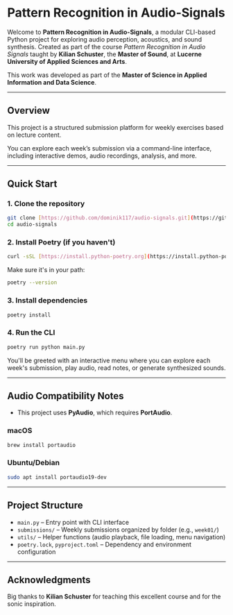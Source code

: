 # Pattern Recognition in Audio-Signals

Welcome to **Pattern Recognition in Audio-Signals**, a modular CLI-based Python project for exploring audio perception, acoustics, and sound synthesis. Created as part of the course *Pattern Recognition in Audio Signals* taught by **Kilian Schuster**, the **Master of Sound**, at **Lucerne University of Applied Sciences and Arts**.

This work was developed as part of the **Master of Science in Applied Information and Data Science**.

---

## Overview

This project is a structured submission platform for weekly exercises based on lecture content.

You can explore each week’s submission via a command-line interface, including interactive demos, audio recordings, analysis, and more.

---

## Quick Start

### 1. **Clone the repository**

```bash
git clone [https://github.com/dominik117/audio-signals.git](https://github.com/dominik117/audio-signals.git)
cd audio-signals
```

### 2. **Install Poetry (if you haven't)**

```bash
curl -sSL [https://install.python-poetry.org](https://install.python-poetry.org) | python3 -
```

Make sure it's in your path:

```bash
poetry --version
```

### 3. **Install dependencies**

```bash
poetry install
```

### 4. **Run the CLI**

```bash
poetry run python main.py
```

You'll be greeted with an interactive menu where you can explore each week's submission, play audio, read notes, or generate synthesized sounds.

---

## Audio Compatibility Notes

* This project uses **PyAudio**, which requires **PortAudio**.

### macOS

```bash
brew install portaudio
```

### Ubuntu/Debian

```bash
sudo apt install portaudio19-dev
```

---

## Project Structure

* `main.py` – Entry point with CLI interface
* `submissions/` – Weekly submissions organized by folder (e.g., `week01/`)
* `utils/` – Helper functions (audio playback, file loading, menu navigation)
* `poetry.lock`, `pyproject.toml` – Dependency and environment configuration


---

## Acknowledgments

Big thanks to **Kilian Schuster** for teaching this excellent course and for the sonic inspiration. 
